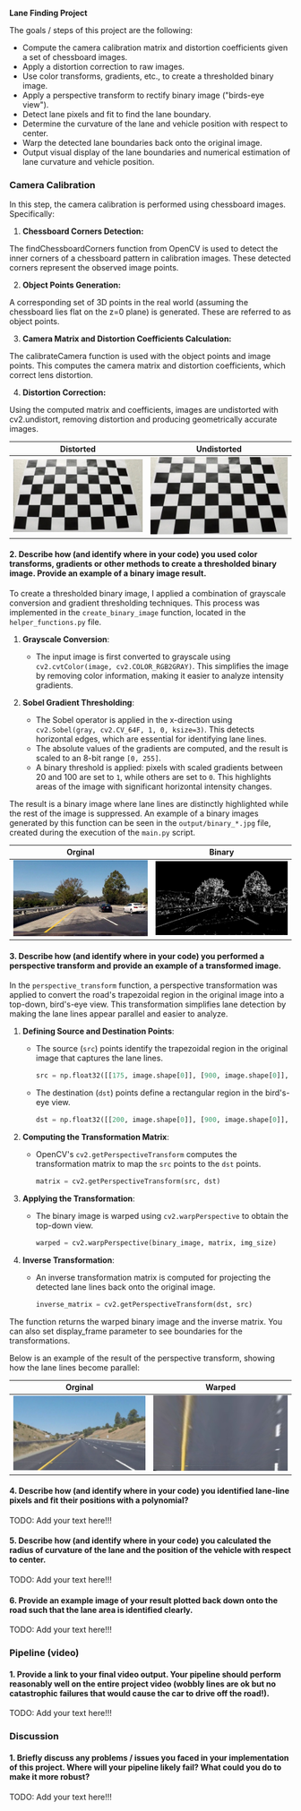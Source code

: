 **Lane Finding Project**

The goals / steps of this project are the following:

* Compute the camera calibration matrix and distortion coefficients given a set of chessboard images.
* Apply a distortion correction to raw images.
* Use color transforms, gradients, etc., to create a thresholded binary image.
* Apply a perspective transform to rectify binary image ("birds-eye view").
* Detect lane pixels and fit to find the lane boundary.
* Determine the curvature of the lane and vehicle position with respect to center.
* Warp the detected lane boundaries back onto the original image.
* Output visual display of the lane boundaries and numerical estimation of lane curvature and vehicle position.

### Camera Calibration

In this step, the camera calibration is performed using chessboard images. Specifically:

1. **Chessboard Corners Detection:**

The findChessboardCorners function from OpenCV is used to detect the inner corners of a chessboard pattern in calibration images.
These detected corners represent the observed image points.

2. **Object Points Generation:**

A corresponding set of 3D points in the real world (assuming the chessboard lies flat on the z=0 plane) is generated. These are referred to as object points.

3. **Camera Matrix and Distortion Coefficients Calculation:**

The calibrateCamera function is used with the object points and image points. This computes the camera matrix and distortion coefficients, which correct lens distortion.

4. **Distortion Correction:**

Using the computed matrix and coefficients, images are undistorted with cv2.undistort, removing distortion and producing geometrically accurate images.


| Distorted  | Undistorted |
| ------------- | ------------- |
| ![Distorted](./camera_cal/calibration3.jpg)   | ![Undistorted](./output/undistorted_image.jpg)  |

#### 2. Describe how (and identify where in your code) you used color transforms, gradients or other methods to create a thresholded binary image.  Provide an example of a binary image result.

To create a thresholded binary image, I applied a combination of grayscale conversion and gradient thresholding techniques. This process was implemented in the `create_binary_image` function, located in the `helper_functions.py` file.

1. **Grayscale Conversion**: 
   - The input image is first converted to grayscale using `cv2.cvtColor(image, cv2.COLOR_RGB2GRAY)`. This simplifies the image by removing color information, making it easier to analyze intensity gradients.

2. **Sobel Gradient Thresholding**:
   - The Sobel operator is applied in the x-direction using `cv2.Sobel(gray, cv2.CV_64F, 1, 0, ksize=3)`. This detects horizontal edges, which are essential for identifying lane lines.
   - The absolute values of the gradients are computed, and the result is scaled to an 8-bit range `[0, 255]`.
   - A binary threshold is applied: pixels with scaled gradients between 20 and 100 are set to `1`, while others are set to `0`. This highlights areas of the image with significant horizontal intensity changes.

The result is a binary image where lane lines are distinctly highlighted while the rest of the image is suppressed. An example of a binary images generated by this function can be seen in the `output/binary_*.jpg` file, created during the execution of the `main.py` script.

| Orginal  | Binary |
| ------------- | ------------- |
| ![Orginal](./test_images/challange00101.jpg)   | ![Binary](./output/binary_challange00101.jpg)  |

#### 3. Describe how (and identify where in your code) you performed a perspective transform and provide an example of a transformed image.

In the `perspective_transform` function, a perspective transformation was applied to convert the road's trapezoidal region in the original image into a top-down, bird's-eye view. This transformation simplifies lane detection by making the lane lines appear parallel and easier to analyze.

1. **Defining Source and Destination Points**:
   - The source (`src`) points identify the trapezoidal region in the original image that captures the lane lines.
     ```python
     src = np.float32([[175, image.shape[0]], [900, image.shape[0]], [550, 350], [425, 350]])
     ```
   - The destination (`dst`) points define a rectangular region in the bird's-eye view.
     ```python
     dst = np.float32([[200, image.shape[0]], [900, image.shape[0]], [900, 0], [200, 0]])
     ```

2. **Computing the Transformation Matrix**:
   - OpenCV's `cv2.getPerspectiveTransform` computes the transformation matrix to map the `src` points to the `dst` points.
     ```python
     matrix = cv2.getPerspectiveTransform(src, dst)
     ```

3. **Applying the Transformation**:
   - The binary image is warped using `cv2.warpPerspective` to obtain the top-down view.
     ```python
     warped = cv2.warpPerspective(binary_image, matrix, img_size)
     ```

4. **Inverse Transformation**:
   - An inverse transformation matrix is computed for projecting the detected lane lines back onto the original image.
     ```python
     inverse_matrix = cv2.getPerspectiveTransform(dst, src)
     ```

The function returns the warped binary image and the inverse matrix.
You can also set display_frame parameter to see boundaries for the transformations.

Below is an example of the result of the perspective transform, showing how the lane lines become parallel:

| Orginal  | Warped |
| ------------- | ------------- |
| ![Orginal](./test_images/whiteCarLaneSwitch.jpg)   | ![Warped](./output/warped.jpg)  |


#### 4. Describe how (and identify where in your code) you identified lane-line pixels and fit their positions with a polynomial?

TODO: Add your text here!!!

#### 5. Describe how (and identify where in your code) you calculated the radius of curvature of the lane and the position of the vehicle with respect to center.

TODO: Add your text here!!!

#### 6. Provide an example image of your result plotted back down onto the road such that the lane area is identified clearly.

TODO: Add your text here!!!

### Pipeline (video)

#### 1. Provide a link to your final video output.  Your pipeline should perform reasonably well on the entire project video (wobbly lines are ok but no catastrophic failures that would cause the car to drive off the road!).

TODO: Add your text here!!!

### Discussion

#### 1. Briefly discuss any problems / issues you faced in your implementation of this project.  Where will your pipeline likely fail?  What could you do to make it more robust?

TODO: Add your text here!!!

